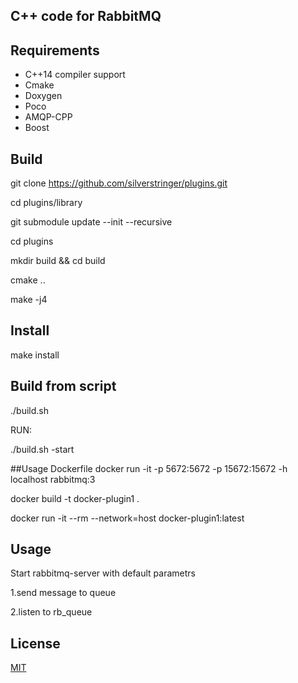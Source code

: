 ## C++ code for RabbitMQ
## Requirements
  
- C++14 compiler support
- Cmake 
- Doxygen
- Poco
- AMQP-CPP 
- Boost

## Build
  git clone https://github.com/silverstringer/plugins.git

  cd plugins/library

  git submodule update --init --recursive

  cd plugins

  mkdir build &&  cd build 

  cmake .. 

  make -j4 
  
## Install
  make install

## Build from script
./build.sh

RUN:

./build.sh -start

##Usage Dockerfile
docker run -it -p 5672:5672 -p  15672:15672 -h localhost rabbitmq:3


docker build -t docker-plugin1 .

docker run -it --rm --network=host docker-plugin1:latest





## Usage
Start rabbitmq-server with default parametrs

1.send message to queue 

2.listen to rb_queue

## License

[MIT](https://github.com/silverstringer/plugins/blob/master/LICENSE)
